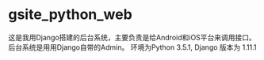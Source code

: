 # gsite_python_web
这是我用Django搭建的后台系统，主要负责是给Android和iOS平台来调用接口。
后台系统是用用Django自带的Admin。
环境为Python 3.5.1, Django 版本为 1.11.1


